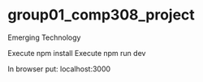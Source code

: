 # group01_comp308_project
Emerging Technology


Execute npm install
Execute npm run dev

In browser put: localhost:3000
